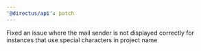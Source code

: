 ```yaml
---
'@directus/api': patch
---
```


Fixed an issue where the mail sender is not displayed correctly for instances that use special characters in project name

